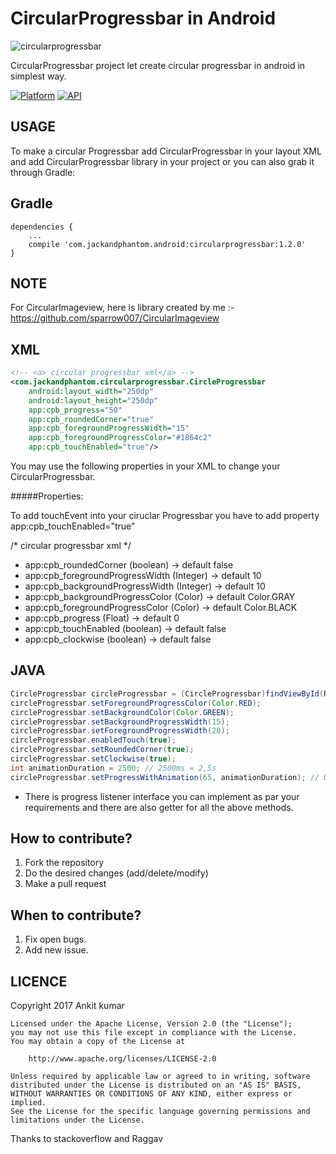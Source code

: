 # CircularProgressbar in Android

![circularprogressbar](https://user-images.githubusercontent.com/22986571/29291388-0aa337e0-8161-11e7-945c-1394dc9bcc1c.jpg)

CircularProgressbar project let create circular progressbar in android in simplest way.

[![Platform](https://img.shields.io/badge/platform-android-green.svg)](http://developer.android.com/index.html)
[![API](https://img.shields.io/badge/API-13%2B-brightgreen.svg?style=flat)](https://android-arsenal.com/api?level=13)

USAGE
-----
To make a circular Progressbar add CircularProgressbar in your layout XML and add CircularProgressbar library in your project or you can also grab it through Gradle:

Gradle
------
```
dependencies {
    ...
    compile 'com.jackandphantom.android:circularprogressbar:1.2.0'
}
```
NOTE
------
For CircularImageview, here is library created by me :- https://github.com/sparrow007/CircularImageview

XML
-----

```xml
<!-- <a> circular progressbar xml</a> -->
<com.jackandphantom.circularprogressbar.CircleProgressbar
    android:layout_width="250dp"
    android:layout_height="250dp"
    app:cpb_progress="50"
    app:cpb_roundedCorner="true"
    app:cpb_foregroundProgressWidth="15"
    app:cpb_foregroundProgressColor="#1864c2"
    app:cpb_touchEnabled="true"/>
```
You may use the following properties in your XML to change your CircularProgressbar.

#####Properties:

To add touchEvent into your ciruclar Progressbar you have to add property app:cpb_touchEnabled="true"

/*  circular progressbar xml */
*   app:cpb_roundedCorner            (boolean)  ->  default false
*   app:cpb_foregroundProgressWidth  (Integer)  ->  default 10
*   app:cpb_backgroundProgressWidth  (Integer)  ->  default 10
*   app:cpb_backgroundProgressColor  (Color)    ->  default Color.GRAY
*   app:cpb_foregroundProgressColor  (Color)    ->  default Color.BLACK
*   app:cpb_progress                 (Float)    ->  default 0
*   app:cpb_touchEnabled             (boolean)  ->  default false
*   app:cpb_clockwise                (boolean)  ->  default false

JAVA
-----

```java
CircleProgressbar circleProgressbar = (CircleProgressbar)findViewById(R.id.yourCircularProgressbar);
circleProgressbar.setForegroundProgressColor(Color.RED);
circleProgressbar.setBackgroundColor(Color.GREEN);
circleProgressbar.setBackgroundProgressWidth(15);
circleProgressbar.setForegroundProgressWidth(20);
circleProgressbar.enabledTouch(true);
circleProgressbar.setRoundedCorner(true);
circleProgressbar.setClockwise(true);
int animationDuration = 2500; // 2500ms = 2,5s
circleProgressbar.setProgressWithAnimation(65, animationDuration); // Default duration = 1500ms
```
* There is progress listener interface you can implement as par your requirements and there are also getter for all the above methods.

## How to contribute?

1. Fork the repository 
2. Do the desired changes (add/delete/modify)
3. Make a pull request

## When to contribute?

1. Fix open bugs.
2. Add new issue.


LICENCE
-----

 Copyright 2017 Ankit kumar

    Licensed under the Apache License, Version 2.0 (the "License");
    you may not use this file except in compliance with the License.
    You may obtain a copy of the License at

        http://www.apache.org/licenses/LICENSE-2.0

    Unless required by applicable law or agreed to in writing, software
    distributed under the License is distributed on an "AS IS" BASIS,
    WITHOUT WARRANTIES OR CONDITIONS OF ANY KIND, either express or implied.
    See the License for the specific language governing permissions and
    limitations under the License.

 Thanks to stackoverflow and Raggav

